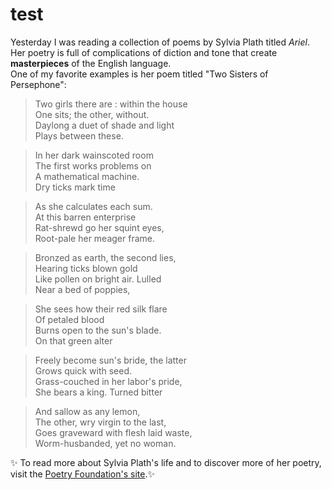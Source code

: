 # test
Yesterday I was reading a collection of poems by Sylvia Plath titled _Ariel_. Her poetry is full of complications of diction and tone that create **masterpieces** of the English language.\
One of my favorite examples is her poem titled "Two Sisters of Persephone":

>Two girls there are : within the house\
>One sits; the other, without.\
>Daylong a duet of shade and light\
>Plays between these.

>In her dark wainscoted room\
>The first works problems on\
>A mathematical machine.\
>Dry ticks mark time

>As she calculates each sum.\
>At this barren enterprise\
>Rat-shrewd go her squint eyes,\
>Root-pale her meager frame.

>Bronzed as earth, the second lies,\
>Hearing ticks blown gold\
>Like pollen on bright air. Lulled\
>Near a bed of poppies,

>She sees how their red silk flare\
>Of petaled blood\
>Burns open to the sun's blade.\
>On that green alter

>Freely become sun's bride, the latter\
>Grows quick with seed.\
>Grass-couched in her labor's pride,\
>She bears a king. Turned bitter

>And sallow as any lemon,\
>The other, wry virgin to the last,\
>Goes graveward with flesh laid waste,\
>Worm-husbanded, yet no woman.

:sparkles: To read more about Sylvia Plath's life and to discover more of her poetry, visit the [Poetry Foundation's site](https://www.poetryfoundation.org/poets/sylvia-plath).:sparkles:
